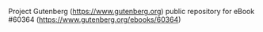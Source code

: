 Project Gutenberg (https://www.gutenberg.org) public repository for eBook #60364 (https://www.gutenberg.org/ebooks/60364)
